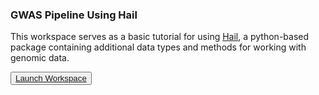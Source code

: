 ### GWAS Pipeline Using Hail

This workspace serves as a basic tutorial for using [Hail](https://hail.is), a python-based package containing additional data types and methods for working with genomic data.

<button dark>[Launch Workspace](https://anvil.terra.bio/#workspaces/help-gatk/Hail-Notebook-Tutorials)</button>
